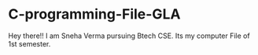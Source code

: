 # C-programming-File-GLA
Hey there!! I am Sneha Verma pursuing Btech CSE. Its my computer File of 1st semester.
